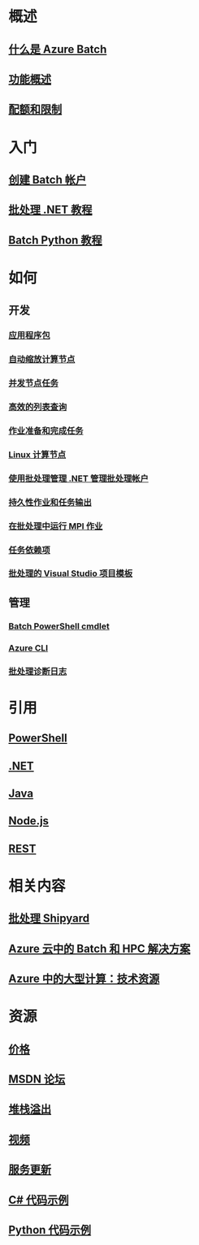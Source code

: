 # 概述
## [什么是 Azure Batch](./batch-technical-overview.md)
## [功能概述](./batch-api-basics.md)
## [配额和限制](./batch-quota-limit.md)
# 入门
## [创建 Batch 帐户](./batch-account-create-portal.md)
## [批处理 .NET 教程](./batch-dotnet-get-started.md)
## [Batch Python 教程](./batch-python-tutorial.md)
# 如何
## 开发
### [应用程序包](./batch-application-packages.md)
### [自动缩放计算节点](./batch-automatic-scaling.md)
### [并发节点任务](./batch-parallel-node-tasks.md)
### [高效的列表查询](./batch-efficient-list-queries.md)
### [作业准备和完成任务](./batch-job-prep-release.md)
### [Linux 计算节点](./batch-linux-nodes.md)
### [使用批处理管理 .NET 管理批处理帐户](./batch-management-dotnet.md)
### [持久性作业和任务输出](./batch-task-output.md)
### [在批处理中运行 MPI 作业](./batch-mpi.md)
### [任务依赖项](./batch-task-dependencies.md)
### [批处理的 Visual Studio 项目模板](./batch-visual-studio-templates.md)
## 管理
### [Batch PowerShell cmdlet](./batch-powershell-cmdlets-get-started.md)
### [Azure CLI](./batch-cli-get-started.md)
### [批处理诊断日志](./batch-diagnostics.md)

# 引用
## [PowerShell](https://docs.microsoft.com/powershell/resourcemanager/azurerm.batch/v2.3.0/azurerm.batch)
## [.NET](https://docs.microsoft.com/dotnet/api/microsoft.azure.batch)
## [Java](https://docs.microsoft.com/java/api/com.microsoft.azure.batch)
## [Node.js](http://azure.github.io/azure-sdk-for-node/azure-batch/latest)
## [REST](https://docs.microsoft.com/rest/api/batchservice)

# 相关内容
## [批处理 Shipyard](https://github.com/Azure/batch-shipyard)
## [Azure 云中的 Batch 和 HPC 解决方案](./batch-hpc-solutions.md)
## [Azure 中的大型计算：技术资源](./big-compute-resources.md)

# 资源
## [价格](https://www.azure.cn/pricing/details/batch/)
## [MSDN 论坛](https://social.msdn.microsoft.com/Forums/en-us/home?forum=azurebatch)
## [堆栈溢出](http://stackoverflow.com/questions/tagged/azure-batch)
## [视频](https://azure.microsoft.com/documentation/videos/index/?services=batch)
## [服务更新](https://azure.microsoft.com/updates/?product=batch&updatetype=&platform=)
## [C# 代码示例](https://github.com/Azure/azure-batch-samples/tree/master/CSharp/)
## [Python 代码示例](https://github.com/Azure/azure-batch-samples/tree/master/Python/Batch)
